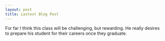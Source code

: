 ```yaml
---
layout: post
title: Lastest Blog Post
---
```


For far I think this class will be challenging, but rewarding. He really desires to prepare his student for their careers once they graduate.

